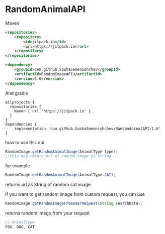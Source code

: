 # RandomAnimalAPI

Maven
```xml
<repositories>
	<repository>
		<id>jitpack.io</id>
		<url>https://jitpack.io</url>
	</repository>
</repositories>

<dependency>
    <groupId>com.github.SashaSemenishchev</groupId>
    <artifactId>RandomImageAPI</artifactId>
    <version>1.0</version>
</dependency>
```

And gradle

```
allprojects {
  repositories {
    maven { url 'https://jitpack.io' }
  }
}
dependencies {
	implementation 'com.github.SashaSemenishchev:RandomAnimalAPI:1.0'
}
```


how to use this api

```java
RandomImage.getRandomAnimalImage(AnimalType type);
//this may return url of random image as String
```
for example

```java
RandomImage.getRandomAnimalImage(AnimalType.CAT);
```
returns url as String of random cat image

if you want to get random image from custom request, you can use
```java
RandomImage.getRandomImageFromUserRequest(String searchData);
```
returns random image from your request

```java
// AnimalType
FOX, DOG, CAT
```
